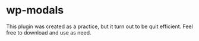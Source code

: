 # wp-modals
This plugin was created as a practice, but it turn out to be quit efficient. Feel free to download and use as need.